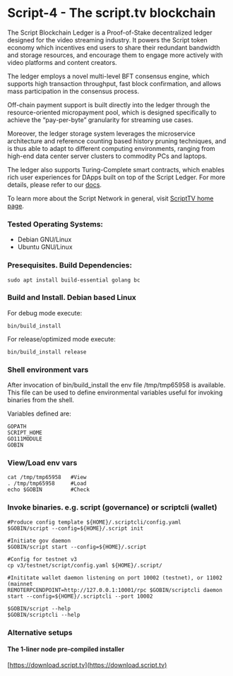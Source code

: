 # Script-4 - The script.tv blockchain

The Script Blockchain Ledger is a Proof-of-Stake decentralized ledger designed for the video streaming industry.
It powers the Script token economy which incentives end users to share their redundant bandwidth and storage resources,
and encourage them to engage more actively with video platforms and content creators.

The ledger employs a novel multi-level BFT consensus engine, which supports high transaction throughput,
fast block confirmation, and allows mass participation in the consensus process.

Off-chain payment support is built directly into the ledger through the resource-oriented micropayment pool,
which is designed specifically to achieve the “pay-per-byte” granularity for streaming use cases.

Moreover, the ledger storage system leverages the microservice architecture and reference counting based history pruning techniques,
and is thus able to adapt to different computing environments, ranging from high-end data center server clusters to commodity PCs and laptops.

The ledger also supports Turing-Complete smart contracts, which enables rich user experiences for DApps built on top of 
the Script Ledger. For more details, please refer to our [docs](https://docs.script.tv).

To learn more about the Script Network in general, visit [ScriptTV home page](https://script.tv).

### Tested Operating Systems:

* Debian GNU/Linux 
* Ubuntu GNU/Linux 

### Presequisites. Build Dependencies:

	sudo apt install build-essential golang bc

### Build and Install. Debian based Linux

For debug mode execute:

	bin/build_install

For release/optimized mode execute:

	bin/build_install release

### Shell environment vars

After invocation of bin/build_install the env file /tmp/tmp65958 is available.
This file can be used to define environmental variables useful for invoking binaries from the shell.

Variables defined are:

	GOPATH
	SCRIPT_HOME
	GO111MODULE
	GOBIN


### View/Load env vars

	cat /tmp/tmp65958   #View
	. /tmp/tmp65958     #Load
	echo $GOBIN         #Check


### Invoke binaries. e.g. script (governance) or scriptcli (wallet)

	#Produce config template ${HOME}/.scriptcli/config.yaml
	$GOBIN/script --config=${HOME}/.script init

	#Initiate gov daemon
	$GOBIN/script start --config=${HOME}/.script

	#Config for testnet v3
	cp v3/testnet/script/config.yaml ${HOME}/.script/

	#Inititate wallet daemon listening on port 10002 (testnet), or 11002 (mainnet
	REMOTERPCENDPOINT=http://127.0.0.1:10001/rpc $GOBIN/scriptcli daemon start --config=${HOME}/.scriptcli --port 10002

	$GOBIN/script --help
	$GOBIN/scriptcli --help


### Alternative setups

#### The 1-liner node pre-compiled installer

[https://download.script.tv](https://download.script.tv)
